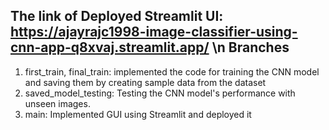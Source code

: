 The link of Deployed Streamlit UI: https://ajayrajc1998-image-classifier-using-cnn-app-q8xvaj.streamlit.app/ \n
Branches
-------
1. first_train, final_train: implemented the code for training the CNN model and saving them by creating sample data from the dataset
2. saved_model_testing: Testing the CNN model's performance with unseen images.
3. main: Implemented GUI using Streamlit and deployed it

